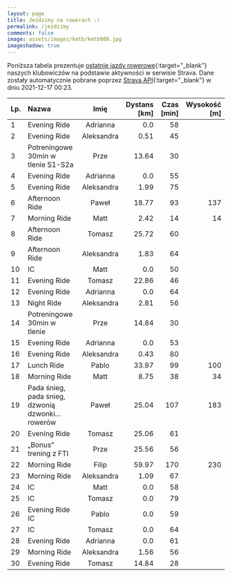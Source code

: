 ```yaml
---
layout: page
title: Jeździmy na rowerach :)
permalink: /jezdzimy
comments: false
image: assets/images/kmtb/kmtb008.jpg
imageshadow: true
---
```


Poniższa tabela prezentuje [ostatnie jazdy rowerowe](https://www.strava.com/clubs/336381){:target="_blank"} naszych klubowiczów na podstawie aktywności w serwisie Strava. Dane zostały automatycznie pobrane poprzez [Strava API](https://developers.strava.com/docs/reference/#api-Clubs-getClubActivitiesById){:target="_blank"} w dniu 2021-12-17 00:23.

Lp. | Nazwa | Imię | Dystans [km] | Czas [min] | Wysokość [m]
:--- | :--- | :---: | ---: | ---: | ---:
1|Evening Ride|Adrianna|0.0|58|
2|Evening Ride|Aleksandra|0.51|45|
3|Potreningowe 30min w tlenie S1-S2a|Prze|13.64|30|
4|Evening Ride|Adrianna|0.0|55|
5|Evening Ride|Aleksandra|1.99|75|
6|Afternoon Ride|Paweł|18.77|93|137
7|Morning Ride|Matt|2.42|14|14
8|Afternoon Ride|Tomasz|25.72|60|
9|Afternoon Ride|Aleksandra|1.83|64|
10|IC|Matt|0.0|50|
11|Evening Ride|Tomasz|22.86|46|
12|Evening Ride|Adrianna|0.0|64|
13|Night Ride|Aleksandra|2.81|56|
14|Potreningowe 30min w tlenie|Prze|14.84|30|
15|Evening Ride|Adrianna|0.0|53|
16|Evening Ride|Aleksandra|0.43|80|
17|Lunch Ride|Pablo|33.97|99|100
18|Morning Ride|Matt|8.75|38|34
19|Pada śnieg, pada śnieg, dzwonią dzwonki... rowerów|Paweł|25.04|107|183
20|Evening Ride|Tomasz|25.06|61|
21|„Bonus” trening z FTI |Prze|25.56|56|
22|Morning Ride|Filip|59.97|170|230
23|Morning Ride|Aleksandra|1.09|67|
24|IC|Matt|0.0|58|
25|IC|Tomasz|0.0|79|
26|Evening Ride IC|Pablo|0.0|59|
27|IC|Tomasz|0.0|64|
28|Evening Ride|Adrianna|0.0|61|
29|Morning Ride|Aleksandra|1.56|56|
30|Evening Ride|Tomasz|14.84|28|
